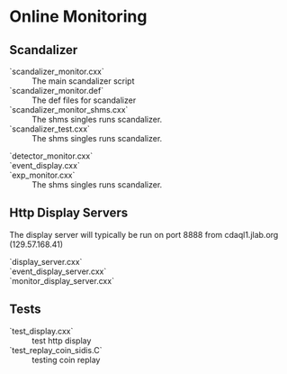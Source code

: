 # Online Monitoring

## Scandalizer
<dl>
<dt>`scandalizer_monitor.cxx`</dt>
<dd>   The main scandalizer script </dd>
<dt>`scandalizer_monitor.def`</dt>
<dd>   The def files for scandalizer</dd>
<dt>`scandalizer_monitor_shms.cxx`</dt>
<dd>   The shms singles runs scandalizer.</dd>
<dt>`scandalizer_test.cxx`</dt>
<dd>   The shms singles runs scandalizer.</dd>
</dl>

<dl>
<dt>`detector_monitor.cxx`</dt>
<dd></dd>
<dt>`event_display.cxx`</dt>
<dd></dd>
<dt>`exp_monitor.cxx`</dt>
<dd>The shms singles runs scandalizer.</dd>
</dl>

## Http Display Servers

The display server will typically be run on port 8888 from cdaql1.jlab.org (129.57.168.41)
<dl>
<dt> `display_server.cxx` </dt>
<dd> </dd>
<dt>`event_display_server.cxx` </dt>
<dd> </dd>
<dt>`monitor_display_server.cxx` </dt>
<dd> </dd>
</dl>

## Tests
<dl>
<dt>`test_display.cxx`</dt>
<dd>    test http display</dd>
<dt>`test_replay_coin_sidis.C`</dt>
<dd>    testing coin replay</dd>
</dl>

